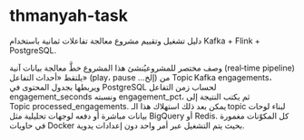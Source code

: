 # thmanyah-task
دليل تشغيل وتقييم مشروع معالجة تفاعلات ثمانية باستخدام Kafka + Flink + PostgreSQL.

وصف مختصر للمشروعيُنشئ هذا المشروع خطَّ معالجة بيانات آنية (real‑time pipeline) يلتقط «أحداث التفاعل» (play، pause …إلخ) من Topic Kafka engagements، ويربطها بجدول المحتوى في ‎PostgreSQL‎ لحساب زمن التفاعل ‎engagement_seconds‎ ونسبته ‎engagement_pct‎، ثم يكتب النتيجة إلى Topic processed_engagements. يمكن بعد ذلك استهلاك هذا الـ topic لبناء لوحات بيانات مباشرة أو دفعه لوجهات تحليلية مثل BigQuery أو Redis. كل المكوّنات مغمورة في حاويات ‎Docker‎ بحيث يتم التشغيل عبر أمر واحد دون إعدادات يدوية.


